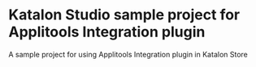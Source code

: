 # Katalon Studio sample project for Applitools Integration plugin
A sample project for using Applitools Integration plugin in Katalon Store
